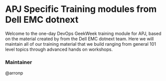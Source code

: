 APJ Specific Training modules from Dell EMC dotnext
================================

Welcome to the one-day DevOps GeekWeek training module for APJ, based on the material created by from the Dell EMC dotnext team.  Here we will maintain all of our training material that we build ranging from general 101 level topics through advanced hands on workshops.

### Maintainer

@arronp
